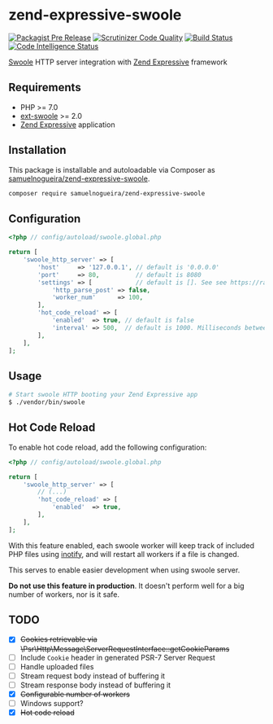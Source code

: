 # zend-expressive-swoole

[![Packagist Pre Release](https://img.shields.io/packagist/vpre/samuelnogueira/zend-expressive-swoole.svg)](https://packagist.org/packages/samuelnogueira/zend-expressive-swoole)
[![Scrutinizer Code Quality](https://scrutinizer-ci.com/g/samuelnogueira/zend-expressive-swoole/badges/quality-score.png?b=master)](https://scrutinizer-ci.com/g/samuelnogueira/zend-expressive-swoole/?branch=master)
[![Build Status](https://scrutinizer-ci.com/g/samuelnogueira/zend-expressive-swoole/badges/build.png?b=master)](https://scrutinizer-ci.com/g/samuelnogueira/zend-expressive-swoole/build-status/master)
[![Code Intelligence Status](https://scrutinizer-ci.com/g/samuelnogueira/zend-expressive-swoole/badges/code-intelligence.svg?b=master)](https://scrutinizer-ci.com/code-intelligence)

[Swoole](http://www.swoole.com/) HTTP server integration with [Zend Expressive](https://docs.zendframework.com/zend-expressive/) framework

## Requirements

* PHP >= 7.0
* [ext-swoole](https://pecl.php.net/package/swoole) >= 2.0
* [Zend Expressive](https://docs.zendframework.com/zend-expressive/) application

## Installation

This package is installable and autoloadable via Composer as [samuelnogueira/zend-expressive-swoole](https://packagist.org/packages/samuelnogueira/zend-expressive-swoole).

```sh
composer require samuelnogueira/zend-expressive-swoole
```

## Configuration
```php
<?php // config/autoload/swoole.global.php

return [
    'swoole_http_server' => [
        'host'     => '127.0.0.1', // default is '0.0.0.0'
        'port'     => 80,          // default is 8080
        'settings' => [            // default is []. See see https://rawgit.com/tchiotludo/swoole-ide-helper/english/docs/classes/swoole_server.html#method_set
            'http_parse_post' => false, 
            'worker_num'      => 100, 
        ],
        'hot_code_reload' => [
            'enabled'  => true, // default is false
            'interval' => 500,  // default is 1000. Milliseconds between file changes checks.
        ],
    ],
];
```

## Usage
```bash
# Start swoole HTTP booting your Zend Expressive app
$ ./vendor/bin/swoole
```

## Hot Code Reload
To enable hot code reload, add the following configuration:
```php
<?php // config/autoload/swoole.global.php

return [
    'swoole_http_server' => [
        // (...)
        'hot_code_reload' => [
            'enabled'  => true,
        ],
    ],
];
```
With this feature enabled, each swoole worker will keep track of included PHP files using [inotify](https://pecl.php.net/package/inotify), and will restart all workers if a file is changed.

This serves to enable easier development when using swoole server.

**Do not use this feature in production**. It doesn't perform well for a big number of workers, nor is it safe.

## TODO
- [x] ~~Cookies retrievable via \Psr\Http\Message\ServerRequestInterface::getCookieParams~~
- [ ] Include `Cookie` header in generated PSR-7 Server Request
- [ ] Handle uploaded files
- [ ] Stream request body instead of buffering it
- [ ] Stream response body instead of buffering it
- [x] ~~Configurable number of workers~~
- [ ] Windows support?
- [x] ~~Hot code reload~~
